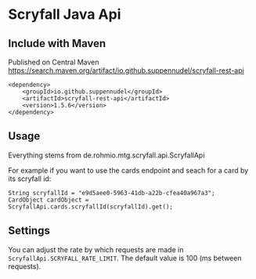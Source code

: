 # Scryfall Java Api

## Include with Maven
Published on Central Maven https://search.maven.org/artifact/io.github.suppennudel/scryfall-rest-api
```
<dependency>
    <groupId>io.github.suppennudel</groupId>
    <artifactId>scryfall-rest-api</artifactId>
    <version>1.5.6</version>
</dependency>
```

## Usage
Everything stems from de.rohmio.mtg.scryfall.api.ScryfallApi

For example if you want to use the cards endpoint and seach for a card by its scryfall id:
```
String scryfallId = "e9d5aee0-5963-41db-a22b-cfea40a967a3";
CardObject cardObject = ScryfallApi.cards.scryfallId(scryfallId).get();
```

## Settings
You can adjust the rate by which requests are made in `ScryfallApi.SCRYFALL_RATE_LIMIT`. The default value is 100 (ms between requests).
